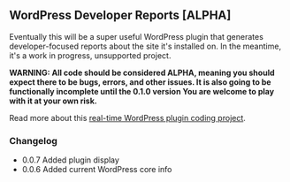 ## WordPress Developer Reports [ALPHA]

Eventually this will be a super useful WordPress plugin that generates developer-focused reports about the site it's installed on. In the meantime, it's a work in progress, unsupported project. 

**WARNING: All code should be considered ALPHA, meaning you should expect there to be bugs, errors, and other issues. It is also going to be functionally incomplete until the 0.1.0 version You are welcome to play with it at your own risk.**

Read more about this [real-time WordPress plugin coding project](http://zoerooney.com/blog/tag/wordpress-reporting-plugin/).

### Changelog

* 0.0.7 Added plugin display
* 0.0.6 Added current WordPress core info